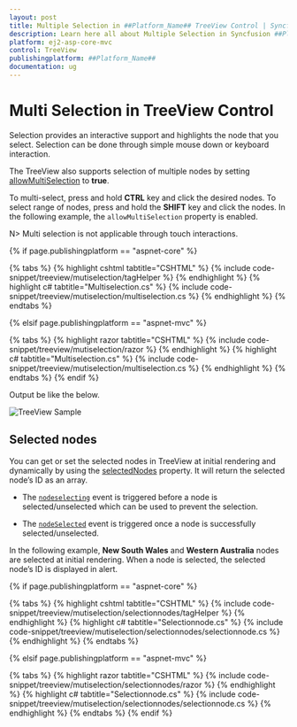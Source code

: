 ```yaml
---
layout: post
title: Multiple Selection in ##Platform_Name## TreeView Control | Syncfusion
description: Learn here all about Multiple Selection in Syncfusion ##Platform_Name## TreeView control of Syncfusion Essential JS 2 and more.
platform: ej2-asp-core-mvc
control: TreeView
publishingplatform: ##Platform_Name##
documentation: ug
---
```



# Multi Selection in TreeView Control

Selection provides an interactive support and highlights the node that you select. Selection can be done through simple mouse down or keyboard interaction. 

The TreeView also supports selection of multiple nodes by setting [allowMultiSelection](https://help.syncfusion.com/cr/aspnetcore-js2/Syncfusion.EJ2~Syncfusion.EJ2.Navigations.TreeView~AllowMultiSelection.html) to **true**. 

To multi-select, press and hold **CTRL** key and click the desired nodes. To select range of nodes, press and hold the **SHIFT** key and click the nodes. In the following example, the `allowMultiSelection` property is enabled.

N> Multi selection is not applicable through touch interactions.

{% if page.publishingplatform == "aspnet-core" %}

{% tabs %}
{% highlight cshtml tabtitle="CSHTML" %}
{% include code-snippet/treeview/mutiselection/tagHelper %}
{% endhighlight %}
{% highlight c# tabtitle="Multiselection.cs" %}
{% include code-snippet/treeview/mutiselection/multiselection.cs %}
{% endhighlight %}
{% endtabs %}

{% elsif page.publishingplatform == "aspnet-mvc" %}

{% tabs %}
{% highlight razor tabtitle="CSHTML" %}
{% include code-snippet/treeview/mutiselection/razor %}
{% endhighlight %}
{% highlight c# tabtitle="Multiselection.cs" %}
{% include code-snippet/treeview/mutiselection/multiselection.cs %}
{% endhighlight %}
{% endtabs %}
{% endif %}



Output be like the below.

![TreeView Sample](./images/multiselect.PNG)

## Selected nodes

You can get or set the selected nodes in TreeView at initial rendering and dynamically by using the [selectedNodes](https://help.syncfusion.com/cr/aspnetcore-js2/Syncfusion.EJ2~Syncfusion.EJ2.Navigations.TreeView~SelectedNodes.html) property. It will return the selected node’s ID as an array.

* The [`nodeselecting`](https://help.syncfusion.com/cr/aspnetcore-js2/Syncfusion.EJ2~Syncfusion.EJ2.Navigations.TreeView~NodeSelecting.html) event is triggered before a node is selected/unselected which can be used to prevent the selection.

* The [`nodeSelected`](https://help.syncfusion.com/cr/aspnetcore-js2/Syncfusion.EJ2~Syncfusion.EJ2.Navigations.TreeView~NodeSelected.html) event is triggered once a node is successfully selected/unselected.

In the following example, **New South Wales** and **Western Australia** nodes are selected at initial rendering. When a node is selected, the selected node’s ID is displayed in alert.

{% if page.publishingplatform == "aspnet-core" %}

{% tabs %}
{% highlight cshtml tabtitle="CSHTML" %}
{% include code-snippet/treeview/mutiselection/selectionnodes/tagHelper %}
{% endhighlight %}
{% highlight c# tabtitle="Selectionnode.cs" %}
{% include code-snippet/treeview/mutiselection/selectionnodes/selectionnode.cs %}
{% endhighlight %}
{% endtabs %}

{% elsif page.publishingplatform == "aspnet-mvc" %}

{% tabs %}
{% highlight razor tabtitle="CSHTML" %}
{% include code-snippet/treeview/mutiselection/selectionnodes/razor %}
{% endhighlight %}
{% highlight c# tabtitle="Selectionnode.cs" %}
{% include code-snippet/treeview/mutiselection/selectionnodes/selectionnode.cs %}
{% endhighlight %}
{% endtabs %}
{% endif %}



